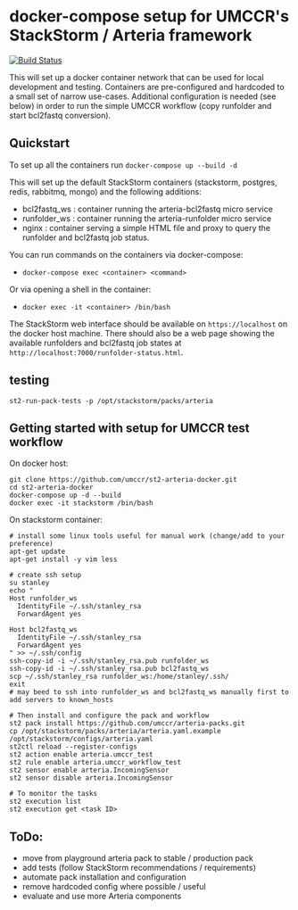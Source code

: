 # docker-compose setup for UMCCR's StackStorm / Arteria framework

[![Build Status](https://travis-ci.org/umccr/st2-arteria-docker.svg?branch=master)](https://travis-ci.org/umccr/st2-arteria-docker)

This will set up a docker container network that can be used for local development and testing. Containers are pre-configured and hardcoded to a small set of narrow use-cases. Additional configuration is needed (see below) in order to run the simple UMCCR workflow (copy runfolder and start bcl2fastq conversion).


## Quickstart
To set up all the containers run
`docker-compose up --build -d`

This will set up the default StackStorm containers (stackstorm, postgres, redis, rabbitmq, mongo) and the following additions:
- bcl2fastq_ws : container running the arteria-bcl2fastq micro service
- runfolder_ws : container running the arteria-runfolder micro service
- nginx : container serving a simple HTML file and proxy to query the runfolder and bcl2fastq job status.


You can run commands on the containers via docker-compose:
- `docker-compose exec <container> <command>`

Or via opening a shell in the container:
- `docker exec -it <container> /bin/bash`

The StackStorm web interface should be available on `https://localhost` on the docker host machine.
There should also be a web page showing the available runfolders and bcl2fastq job states at `http://localhost:7000/runfolder-status.html`.

## testing
```
st2-run-pack-tests -p /opt/stackstorm/packs/arteria
```

## Getting started with setup for UMCCR test workflow

On docker host:
```
git clone https://github.com/umccr/st2-arteria-docker.git
cd st2-arteria-docker
docker-compose up -d --build
docker exec -it stackstorm /bin/bash
```

On stackstorm container:
```
# install some linux tools useful for manual work (change/add to your preference)
apt-get update
apt-get install -y vim less

# create ssh setup
su stanley
echo "
Host runfolder_ws
  IdentityFile ~/.ssh/stanley_rsa
  ForwardAgent yes

Host bcl2fastq_ws
  IdentityFile ~/.ssh/stanley_rsa
  ForwardAgent yes
" >> ~/.ssh/config
ssh-copy-id -i ~/.ssh/stanley_rsa.pub runfolder_ws
ssh-copy-id -i ~/.ssh/stanley_rsa.pub bcl2fastq_ws
scp ~/.ssh/stanley_rsa runfolder_ws:/home/stanley/.ssh/
exit
# may beed to ssh into runfolder_ws and bcl2fastq_ws manually first to add servers to known_hosts

# Then install and configure the pack and workflow
st2 pack install https://github.com/umccr/arteria-packs.git
cp /opt/stackstorm/packs/arteria/arteria.yaml.example /opt/stackstorm/configs/arteria.yaml
st2ctl reload --register-configs
st2 action enable arteria.umccr_test
st2 rule enable arteria.umccr_workflow_test
st2 sensor enable arteria.IncomingSensor
st2 sensor disable arteria.IncomingSensor

# To monitor the tasks
st2 execution list
st2 execution get <task ID>
```

## ToDo:

- move from playground arteria pack to stable / production pack
- add tests (follow StackStorm recommendations / requirements)
- automate pack installation and configuration
- remove hardcoded config where possible / useful
- evaluate and use more Arteria components
